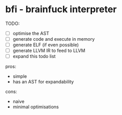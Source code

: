# bfi - brainfuck interpreter

TODO:
  - [ ] optimise the AST
  - [ ] generate code and execute in memory
  - [ ] generate ELF (if even possible)
  - [ ] generate LLVM IR to feed to LLVM
  - [ ] expand this todo list

pros:
  - simple
  - has an AST for expandability
  
cons:
  - naive
  - minimal optimisations
